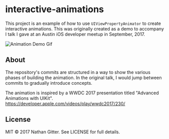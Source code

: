 # interactive-animations

This project is an example of how to use `UIViewPropertyAnimator` to create interactive animations.
This was originally created as a demo to accompany I talk I gave at an Austin iOS developer meetup in September, 2017.

![Animation Demo Gif](demo.gif)

## About

The repository's commits are structured in a way to show the various phases of building the animation.
In the original talk, I would jump between commits to gradually introduce concepts.

The animation is inspired by a WWDC 2017 presentation titled "Advanced Animations with UIKit".
https://developer.apple.com/videos/play/wwdc2017/230/

## License
MIT © 2017 Nathan Gitter. See LICENSE for full details.